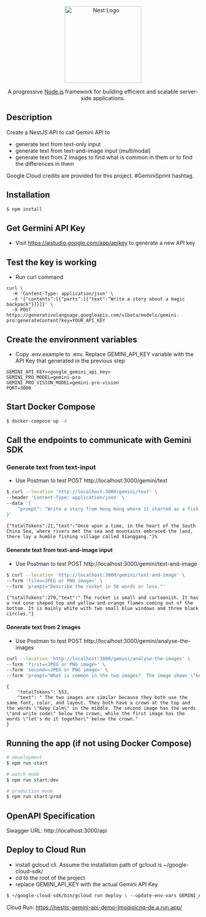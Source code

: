 <p align="center">
  <a href="http://nestjs.com/" target="blank"><img src="https://nestjs.com/img/logo-small.svg" width="200" alt="Nest Logo" /></a>
</p>

[circleci-image]: https://img.shields.io/circleci/build/github/nestjs/nest/master?token=abc123def456
[circleci-url]: https://circleci.com/gh/nestjs/nest

  <p align="center">A progressive <a href="http://nodejs.org" target="_blank">Node.js</a> framework for building efficient and scalable server-side applications.</p>
    <p align="center">

## Description

Create a NestJS API to call Gemini API to

- generate text from text-only input
- generate text from text-and-image input (multimodal)
- generate text from 2 images to find what is common in them or to find the differences in them

Google Cloud credits are provided for this project. #GeminiSprint hashtag.

## Installation

```bash
$ npm install
```

## Get Germini API Key

- Visit https://aistudio.google.com/app/apikey to generate a new API key

## Test the key is working

- Run curl command

```
curl \
  -H 'Content-Type: application/json' \
  -d '{"contents":[{"parts":[{"text":"Write a story about a magic backpack"}]}]}' \
  -X POST https://generativelanguage.googleapis.com/v1beta/models/gemini-pro:generateContent?key=YOUR_API_KEY
```

## Create the environment variables

- Copy .env.example to .env. Replace GEMINI_API_KEY variable with the API Key that generated in the previous step

```
GEMINI_API_KEY=<google_gemini_api_key>
GEMINI_PRO_MODEL=gemini-pro
GEMINI_PRO_VISION_MODEL=gemini-pro-vision
PORT=3000
```

## Start Docker Compose

```bash
$ docker-compose up -d
```

## Call the endpoints to communicate with Gemini SDK

### Generate text from text-input

- Use Postman to test POST http://localhost:3000/gemini/text

```bash
$ curl --location 'http://localhost:3000/gemini/text' \
--header 'Content-Type: application/json' \
--data '{
    "prompt": "Write a story from Hong Kong where it started as a fish village and is an financial hub now."
}'
```

```
{"totalTokens":21,"text":"Once upon a time, in the heart of the South China Sea, where rivers met the sea and mountains embraced the land, there lay a humble fishing village called Xianggang."}%
```

#### Generate text from text-and-image input

- Use Postman to test POST http://localhost:3000/gemini/text-and-image

```bash
$ curl --location 'http://localhost:3000/gemini/text-and-image' \
--form 'file=<JPEG or PNG image>' \
--form 'prompt="Describe the rocket in 50 words or less."'
```

```
{"totalTokens":270,"text":" The rocket is small and cartoonish. It has a red cone shaped top and yellow and orange flames coming out of the bottom. It is mainly white with two small blue windows and three black circles."}
```

#### Generate text from 2 images

- Use Postman to test POST http://localhost:3000/gemini/analyse-the-images

```bash
curl --location 'http://localhost:3000/gemini/analyse-the-images' \
--form 'first=<JPEG or PNG image>' \
--form 'second=<JPEG or PNG image>' \
--form 'prompt="What is common in the two images?  The image shows \"keep calm and write code togehter\". The second image shows \"keep calm and let'\''s do it together"'
```

```
{
    "totalTokens": 553,
    "text": " The two images are similar because they both use the same font, color, and layout. They both have a crown at the top and the words \"Keep Calm\" in the middle. The second image has the words \"and write code\" below the crown, while the first image has the words \"let's do it together\" below the crown."
}
```

## Running the app (if not using Docker Compose)

```bash
# development
$ npm run start

# watch mode
$ npm run start:dev

# production mode
$ npm run start:prod
```

## OpenAPI Specification

Swagger URL: http://localhost:3000/api

## Deploy to Cloud Run

- install gcloud cli. Assume the installation path of gcloud is ~/google-cloud-sdk/
- cd to the root of the project
- replace GEMINI_API_KEY with the actual Gemini API Key

```bash
$ ~/google-cloud-sdk/bin/gcloud run deploy \ --update-env-vars GEMINI_API_KEY=<replace with your own key>,GEMINI_PRO_MODEL=gemini-pro,GEMINI_PRO_VISION_MODEL=gemini-pro-vision
```

Cloud Run: https://nestjs-gemini-api-demo-lmoqiqicnq-de.a.run.app/
